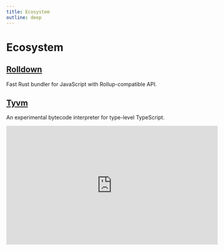 ```yaml
---
title: Ecosystem
outline: deep
---
```


# Ecosystem

## [Rolldown](https://rolldown.rs)

Fast Rust bundler for JavaScript with Rollup-compatible API.

## [Tyvm](https://github.com/zackradisic/tyvm)

An experimental bytecode interpreter for type-level TypeScript.

<iframe width="560" height="315" src="https://www.youtube.com/embed/7VctnNVXe2A?si=3laDGbv4vNVbgvsg" title="YouTube video player" frameborder="0" allow="accelerometer; autoplay; clipboard-write; encrypted-media; gyroscope; picture-in-picture; web-share" allowfullscreen></iframe>

